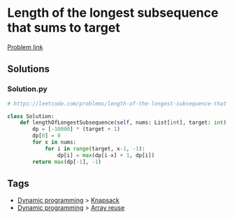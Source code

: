 # Length of the longest subsequence that sums to target

[Problem link](https://leetcode.com/problems/length-of-the-longest-subsequence-that-sums-to-target/)

## Solutions


### Solution.py
```py
# https://leetcode.com/problems/length-of-the-longest-subsequence-that-sums-to-target/

class Solution:
    def lengthOfLongestSubsequence(self, nums: List[int], target: int) -> int:
        dp = [-10000] * (target + 1)
        dp[0] = 0
        for x in nums:
            for i in range(target, x-1, -1):
                dp[i] = max(dp[i-x] + 1, dp[i])
        return max(dp[-1], -1)
```
## Tags

* [Dynamic programming](/Collections/dynamic-programming.md#dynamic-programming) > [Knapsack](/Collections/dynamic-programming.md#knapsack)
* [Dynamic programming](/Collections/dynamic-programming.md#dynamic-programming) > [Array reuse](/Collections/dynamic-programming.md#array-reuse)
